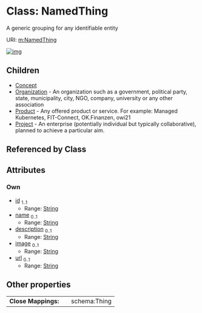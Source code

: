 
# Class: NamedThing


A generic grouping for any identifiable entity

URI: [m:NamedThing](https://codeforde.org/schema/metaNamedThing)


[![img](https://yuml.me/diagram/nofunky;dir:TB/class/[Project],[Product],[Organization],[NamedThing&#124;id:string;name:string%20%3F;description:string%20%3F;image:string%20%3F;url:string%20%3F]^-[Project],[NamedThing]^-[Product],[NamedThing]^-[Organization],[NamedThing]^-[Concept],[Concept])](https://yuml.me/diagram/nofunky;dir:TB/class/[Project],[Product],[Organization],[NamedThing&#124;id:string;name:string%20%3F;description:string%20%3F;image:string%20%3F;url:string%20%3F]^-[Project],[NamedThing]^-[Product],[NamedThing]^-[Organization],[NamedThing]^-[Concept],[Concept])

## Children

 * [Concept](Concept.md)
 * [Organization](Organization.md) - An organization such as a government, political party, state, municipality, city, NGO, company, university or any other association
 * [Product](Product.md) - Any offered product or service. For example: Managed Kubernetes, FIT-Connect, OK.Finanzen, owi21 
 * [Project](Project.md) - An enterprise (potentially individual but typically collaborative), planned to achieve a particular aim.

## Referenced by Class


## Attributes


### Own

 * [id](id.md)  <sub>1..1</sub>
     * Range: [String](types/String.md)
 * [name](name.md)  <sub>0..1</sub>
     * Range: [String](types/String.md)
 * [description](description.md)  <sub>0..1</sub>
     * Range: [String](types/String.md)
 * [image](image.md)  <sub>0..1</sub>
     * Range: [String](types/String.md)
 * [url](url.md)  <sub>0..1</sub>
     * Range: [String](types/String.md)

## Other properties

|  |  |  |
| --- | --- | --- |
| **Close Mappings:** | | schema:Thing |

